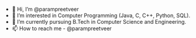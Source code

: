 - 👋 Hi, I’m @parampreetveer
- 👀 I’m interested in Computer Programming (Java, C, C++, Python, SQL).
- 🌱 I’m currently pursuing B.Tech in Computer Science and Engineering.
- 📫 How to reach me - @parampreetveer

<!---
parampreetveer/parampreetveer is a ✨ special ✨ repository because its `README.md` (this file) appears on your GitHub profile.
You can click the Preview link to take a look at your changes.
--->
